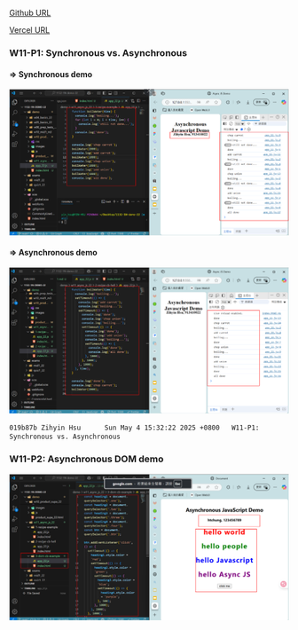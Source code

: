 [Github URL](https://github.com/zihyinhsu/1132-1N-demo-22)

[Vercel URL](https://1132-1-n-demo-22.vercel.app/)

### W11-P1: Synchronous vs. Asynchronous

#### => Synchronous demo

![alt text](img/p1-1.png)

#### => Asynchronous demo

![alt text](img/p1-2.png)

```
019b87b Zihyin Hsu      Sun May 4 15:32:22 2025 +0800   W11-P1: Synchronous vs. Asynchronous
```

### W11-P2: Asynchronous DOM demo

![alt text](img/p2-1.png)

```

```
